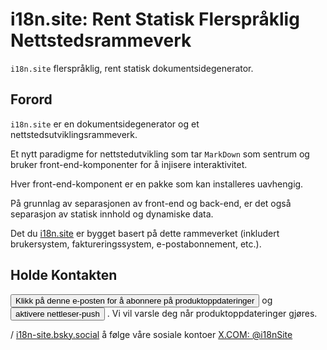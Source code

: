 # i18n.site: Rent Statisk Flerspråklig Nettstedsrammeverk

`i18n.site` flerspråklig, rent statisk dokumentsidegenerator.

## Forord

`i18n.site` er en dokumentsidegenerator og et nettstedsutviklingsrammeverk.

Et nytt paradigme for nettstedutvikling som tar `MarkDown` som sentrum og bruker front-end-komponenter for å injisere interaktivitet.

Hver front-end-komponent er en pakke som kan installeres uavhengig.

På grunnlag av separasjonen av front-end og back-end, er det også separasjon av statisk innhold og dynamiske data.

Det du [i18n.site](/) er bygget basert på dette rammeverket (inkludert brukersystem, faktureringssystem, e-postabonnement, etc.).

## Holde Kontakten

<button onclick="mailsub()">Klikk på denne e-posten for å abonnere på produktoppdateringer</button> og <button onclick="webpush()">aktivere nettleser-push</button> . Vi vil varsle deg når produktoppdateringer gjøres.

/ [i18n-site.bsky.social](https://bsky.app/profile/i18n-site.bsky.social) å følge våre sosiale kontoer [X.COM: @i18nSite](https://x.com/i18nSite)